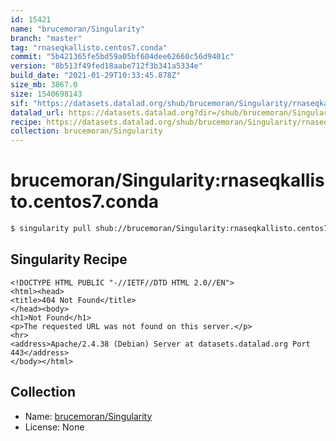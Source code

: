 ```yaml
---
id: 15421
name: "brucemoran/Singularity"
branch: "master"
tag: "rnaseqkallisto.centos7.conda"
commit: "5b421365fe5bd59a05bf604dee62660c56d9401c"
version: "8b513f49fed18aabe712f3b341a5334e"
build_date: "2021-01-29T10:33:45.878Z"
size_mb: 3867.0
size: 1540698143
sif: "https://datasets.datalad.org/shub/brucemoran/Singularity/rnaseqkallisto.centos7.conda/2021-01-29-5b421365-8b513f49/8b513f49fed18aabe712f3b341a5334e.sif"
datalad_url: https://datasets.datalad.org?dir=/shub/brucemoran/Singularity/rnaseqkallisto.centos7.conda/2021-01-29-5b421365-8b513f49/
recipe: https://datasets.datalad.org/shub/brucemoran/Singularity/rnaseqkallisto.centos7.conda/2021-01-29-5b421365-8b513f49/Singularity
collection: brucemoran/Singularity
---
```


# brucemoran/Singularity:rnaseqkallisto.centos7.conda

```bash
$ singularity pull shub://brucemoran/Singularity:rnaseqkallisto.centos7.conda
```

## Singularity Recipe

```singularity
<!DOCTYPE HTML PUBLIC "-//IETF//DTD HTML 2.0//EN">
<html><head>
<title>404 Not Found</title>
</head><body>
<h1>Not Found</h1>
<p>The requested URL was not found on this server.</p>
<hr>
<address>Apache/2.4.38 (Debian) Server at datasets.datalad.org Port 443</address>
</body></html>
```

## Collection

 - Name: [brucemoran/Singularity](https://github.com/brucemoran/Singularity)
 - License: None

